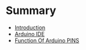 # Summary

* [Introduction](README.md)
* [Arduino IDE](arduino-ide.md)
* [Function Of Arduino PINS](function-of-arduino-pins.md)

